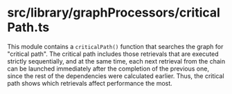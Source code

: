 src/library/graphProcessors/criticalPath.ts
===
This module contains a `criticalPath()` function that searches the graph for "critical path". The critical path
includes those retrievals that are executed strictly sequentially, and at the same time, each next retrieval from the
chain can be launched immediately after the completion of the previous one, since the rest of the dependencies were
calculated earlier. Thus, the critical path shows which retrievals affect performance the most.